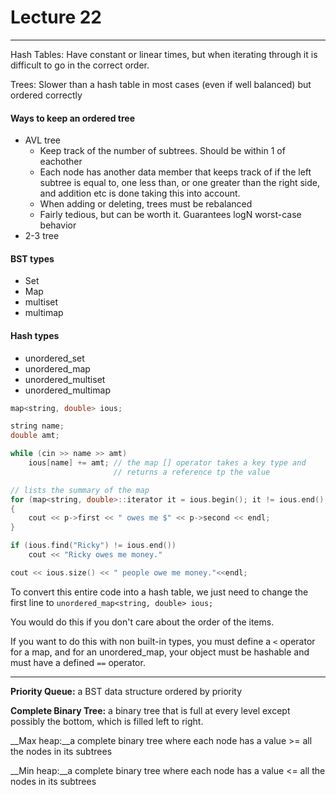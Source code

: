 <h1>Lecture 22</h1>

---

Hash Tables: Have constant or linear times, but when iterating through it is difficult to go in the correct order.

Trees: Slower than a hash table in most cases (even if well balanced) but ordered correctly

<h4>Ways to keep an ordered tree</h4>

  * AVL tree
      - Keep track of the number of subtrees. Should be within 1 of eachother
      - Each node has another data member that keeps track of if the left subtree is equal to, one less than, or one greater than the right side, and addition etc is done taking this into account.
      - When adding or deleting, trees must be rebalanced
      - Fairly tedious, but can be worth it. Guarantees logN worst-case behavior
  * 2-3 tree
  

<h4>BST types</h4>
  
  * Set
  * Map
  * multiset
  * multimap

<h4>Hash types</h4>
  
  * unordered_set
  * unordered_map
  * unordered_multiset
  * unordered_multimap

```c++
map<string, double> ious;

string name;
double amt;

while (cin >> name >> amt)
    ious[name] += amt; // the map [] operator takes a key type and
                       // returns a reference tp the value

// lists the summary of the map
for (map<string, double>::iterator it = ious.begin(); it != ious.end(); it++)
{
    cout << p->first << " owes me $" << p->second << endl; 
}

if (ious.find("Ricky") != ious.end())
    cout << "Ricky owes me money."

cout << ious.size() << " people owe me money."<<endl;

```

To convert this entire code into a hash table, we just need to change the first line to `unordered_map<string, double> ious;`

You would do this if you don't care about the order of the items.

If you want to do this with non built-in types, you must define a `<` operator for a map, and for an unordered_map, your object must be hashable and must have a defined `==` operator.

---

__Priority Queue:__ a BST data structure ordered by priority

__Complete Binary Tree:__ a binary tree that is full at every level except possibly the bottom, which is filled left to right.

__Max heap:__a complete binary tree where each node has a value >= all the nodes in its subtrees

__Min heap:__a complete binary tree where each node has a value <= all the nodes in its subtrees